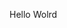 Hello Wolrd

































































































































































































































































































































































































































































































































































































































































































































































































































































































































































































































































































































































































































































































































































































































































































































































































































































































































































































































































































